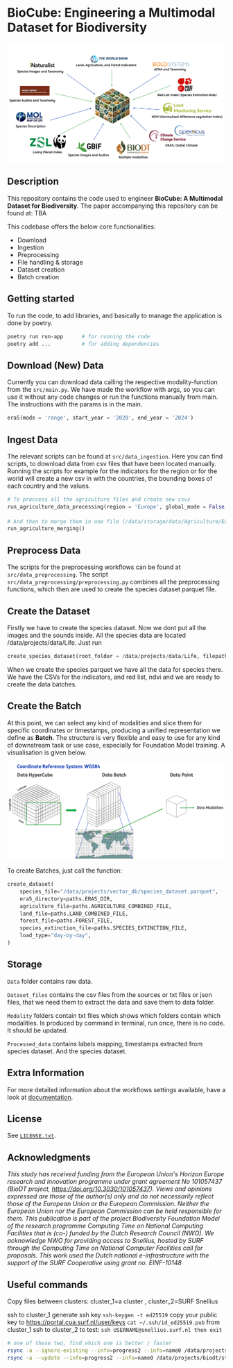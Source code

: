 # BioCube: Engineering a Multimodal Dataset for Biodiversity
![Alt text](img/BioCube-description.png "BioCube Data Description")


## Description
This repository contains the code used to engineer **BioCube: A Multimodal Dataset for Biodiversity**. The paper accompanying this repository can be found at: TBA

This codebase offers the below core functionalities:
- Download
- Ingestion
- Preprocessing
- File handling & storage
- Dataset creation
- Batch creation

## Getting started

To run the code, to add libraries, and basically to manage the application is done by poetry.

```bash
poetry run run-app      # for running the code
poetry add ...          # for adding dependencies
```

## Download (New) Data

Currently you can download data calling the respective modality-function from the `src/main.py`. We have made the workflow with args, so you can use it without any code changes or run the functions manually from main. The instructions with the params is in the main.


```python
era5(mode = 'range', start_year = '2020', end_year = '2024')
```

## Ingest Data

The relevant scripts can be found at `src/data_ingestion`. Here you can find scripts, to download data from csv files that have been located manually. Running the scripts for example for the indicators for the region or for the world will create a new csv in with the countries, the bounding boxes of each country and the values.

```python
# To proccess all the agriculture files and create new csvs
run_agriculture_data_processing(region = 'Europe', global_mode = False, irrigated = True, arable = True, cropland = True)

# And then to merge them in one file (/data/storage/data/Agriculture/Europe_combined_agriculture_data.csv)
run_agriculture_merging()
```

## Preprocess Data

The scripts for the preprocessing workflows can be found at `src/data_preprocessing`. The script `src/data_preprocessing/preprocessing.py` combines all the preprocessing functions, which then are used to create the species dataset parquet file.

## Create the Dataset

Firstly we have to create the species dataset. Now we dont put all the images and the sounds inside. All the species data are located /data/projects/data/Life. Just run
```python
create_species_dataset(root_folder = /data/projects/data/Life, filepath = /data/projects/processed_data/species_dataset.parquet, start_year: int = 2000, end_year: int = 2020)
```
When we create the species parquet we have all the data for species there. We have the CSVs for the indicators, and red list, ndvi and we are ready to create the data batches.

## Create the Batch

At this point, we can select any kind of modalities and slice them for specific coordinates or timestamps, producing a unified representation we define as **Batch**. The structure is very flexible and easy to use for any kind of downstream task or use case, especially for Foundation Model training. A visualisation is given below.

![Alt text](img/data_batch.png "Data Batch Description")


To create Batches, just call the function:

```python
create_dataset(
    species_file="/data/projects/vector_db/species_dataset.parquet",
    era5_directory=paths.ERA5_DIR,
    agriculture_file=paths.AGRICULTURE_COMBINED_FILE,
    land_file=paths.LAND_COMBINED_FILE,
    forest_file=paths.FOREST_FILE,
    species_extinction_file=paths.SPECIES_EXTINCTION_FILE,
    load_type="day-by-day",
)
```

## Storage

`Data` folder contains raw data.

`Dataset_files` contains the csv files from the sources or txt files or json files, that we need them to extract the data and save them to data folder.

`Modality` folders contain txt files which shows which folders contain which modalities. Is produced by command in terminal, run once, there is no code. It should be updated.

`Processed_data` contains labels mapping, timestamps extracted from species dataset. And the species dataset.

## Extra Information
For more detailed information about the workflows settings available, have a look at [documentation](documentation.ipynb).

## License
See [`LICENSE.txt`](LICENSE.txt).


## Acknowledgments
*This study has received funding from the European Union's Horizon Europe research and innovation programme under grant agreement No 101057437 (BioDT project, https://doi.org/10.3030/101057437). Views and opinions expressed are those of the author(s) only and do not necessarily reflect those of the European Union or the European Commission. Neither the European Union nor the European Commission can be held responsible for them.
This publication is part of the project Biodiversity Foundation Model of the research programme Computing Time on National Computing Facilities that is (co-) funded by the Dutch Research Council (NWO). We acknowledge NWO for providing access to Snellius, hosted by SURF through the Computing Time on National Computer Facilities call for proposals.
This work used the Dutch national e-infrastructure with the support of the SURF Cooperative using grant no. EINF-10148*


## Useful commands

Copy files between clusters: cluster_1=a cluster , cluster_2=SURF Snellius

ssh to cluster_1
generate ssh key `ssh-keygen -t ed25519`
copy your public key to https://portal.cua.surf.nl/user/keys `cat ~/.ssh/id_ed25519.pub`
from cluster_1 ssh to cluster_2 to test: `ssh USERNAME@snellius.surf.nl then exit`

```bash
# one of these two, find which one is better / faster
rsync -a --ignore-existing --info=progress2 --info=name0 /data/projects/biodt/storage/ USERNAME@snellius.surf.nl:/projects/data/projects/biodt/storage
rsync -a --update --info=progress2 --info=name0 /data/projects/biodt/storage/ USERNAME@snellius.surf.nl:/projects/data/projects/biodt/storage
```
